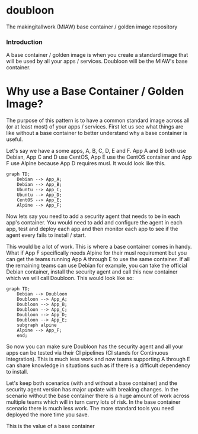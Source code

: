 # doubloon
The makingitallwork (MIAW) base container / golden image repository


### Introduction

A base container / golden image is when you create a standard image that will be used by all your apps / services.  Doubloon will be the MIAW's base container. 

# Why use a Base Container / Golden Image?

The purpose of this pattern is to have a common standard image across all (or at least most) of your apps / services.  First let us see what things are like without a base container to better understand why a base container is useful.

Let's say we have a some apps, A, B, C, D, E and F.  App A and B both use Debian, App C and D use CentOS, App E use the CentOS container and App F use Alpine because App D requires musl.  It would look like this. 

```mermaid
graph TD;
    Debian --> App_A;
    Debian --> App_B;
    Ubuntu --> App_C;
    Ubuntu --> App_D;
    CentOS --> App_E;
    Alpine --> App_F;
```    
  
Now lets say you need to add a security agent that needs to be in each app's container.  You would need to add and configure the agent in each app, test and deploy each app and then monitor each app to see if the agent every fails to install / start.

This would be a lot of work.  This is where a base container comes in handy.  What if App F specifically needs Alpine for their musl requirement but you can get the teams running App A through E to use the same container.  If all the remaining teams can use Debian for example, you can take the official Debian container, install the security agent and call this new container which we will call Doubloon.  This would look like so:


```mermaid
graph TD;
    Debian --> Doubloon
    Doubloon --> App_A;
    Doubloon --> App_B;
    Doubloon --> App_C;
    Doubloon --> App_D;
    Doubloon --> App_E;
    subgraph alpine
    Alpine --> App_F;
    end;
```    

So now you can make sure Doubloon has the security agent and all your apps can be tested via their CI pipelines (CI stands for Continuous Integration).  This is much less work and now teams supporting A through E can share knowledge in situations such as if there is a difficult dependency to install.   

Let's keep both scenarios (with and without a base container) and the security agent version has major update with breaking changes.  In the scenario without the base container there is a huge amount of work across multiple teams which will in turn carry lots of risk.  In the base container scenario there is much less work.  The more standard tools you need deployed the more time you save.

This is the value of a base container